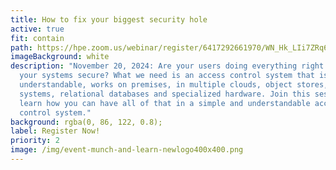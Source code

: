 ```yaml
---
title: How to fix your biggest security hole
active: true
fit: contain
path: https://hpe.zoom.us/webinar/register/6417292661970/WN_Hk_LIi7ZRq6oY4PCzpqr6w
imageBackground: white
description: "November 20, 2024: Are your users doing everything right to keep
  your systems secure? What we need is an access control system that is
  understandable, works on premises, in multiple clouds, object stores, file
  systems, relational databases and specialized hardware. Join this session to
  learn how you can have all of that in a simple and understandable access
  control system."
background: rgba(0, 86, 122, 0.8);
label: Register Now!
priority: 2
image: /img/event-munch-and-learn-newlogo400x400.png
---
```

